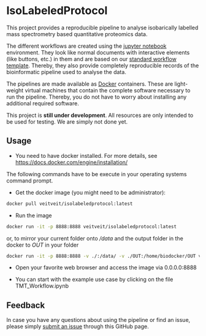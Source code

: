 # IsoLabeledProtocol

This project provides a reproducible pipeline to analyse isobarically labelled mass spectrometry based quantitative proteomics data.

The different workflows are created using the [jupyter notebook](http://jupyter.org) environment. They look like normal documents with interactive elements (like buttons, etc.) in them and are based on our [standard workflow template](https://github.com/ProtProtocols/protprotocols_template). Thereby, they also provide completely reproducible records of the bioinformatic pipeline used to analyse the data.

The pipelines are made available as [Docker](https://www.docker.com) containers. These are light-weight virtual machines that contain the complete software necessary to run the pipeline. Thereby, you do not have to worry about installing any additional required software.

This project is **still under development**. All resources are only intended to be used for testing. We are simply not done yet.

## Usage
- You need to have docker installed. For more details, see https://docs.docker.com/engine/installation/

The following commands have to be execute in your operating systems command prompt.

- Get the docker image (you might need to be administrator): 
```bash
docker pull veitveit/isolabeledprotocol:latest
```

- Run the image
```bash
docker run -it -p 8888:8888 veitveit/isolabeledprotocol:latest
```
or, to mirror your current folder onto _/data_ and the output folder in the docker to _OUT_ in your folder
```bash
docker run -it -p 8888:8888 -v ./:/data/ -v ./OUT:/home/biodocker/OUT veitveit/isolabeledprotocol:latest
```


- Open your favorite web browser and access the image via 0.0.0.0:8888

- You can start with the example use case by clicking on the file TMT_Workflow.ipynb

## Feedback

In case you have any questions about using the pipeline or find an issue, please simply [submit an issue](https://github.com/ProtProtocols/IsoLabeledProtocol/issues) through this GitHub page.
